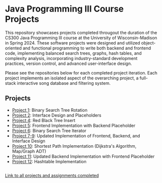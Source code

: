 # Java Programming III Course Projects
This repository showcases projects completed througout the duration of the CS300 Java Programming III course at the University of Wisconsin-Madison in Spring 2024. These software projects were designed and utilized object-oriented and functional programming to write both backend and frontend code, implementing balanced search trees, graphs, hash tables, and complexity analysis, incorporating industry-standard development practices, version control, and advanced user-interface design.

Please see the repositories below for each completed project iteration. Each project implements an isolated aspect of the overarching project, a full-stack interactive song database and filtering system.

## Projects
- [Project 1](https://github.com/sierrareschke/cs400_transfer/tree/main/P101.BSTRotation): Binary Search Tree Rotation
- [Project 2](https://github.com/sierrareschke/cs400_transfer/tree/main/P102.InterfaceDesign): Interface Design and Placeholders
- [Project 4](https://github.com/sierrareschke/cs400_transfer/tree/main/P104.RBTInsert): Red Black Tree Insert
- [Project 5](https://github.com/sierrareschke/cs400_transfer/tree/main/P105.RoleCode): Frontend Implementation with Backend Placeholder
- [Project 6](https://github.com/sierrareschke/cs400_transfer/tree/main/P106.BSTIterator): Binary Search Tree Iterator
- [Project 7-9](https://github.com/sierrareschke/cs400_transfer/tree/main/P209.InterfaceDesign): Updated Implementation of Frontend, Backend, and Interface Design
- [Project 10](https://github.com/sierrareschke/cs400_transfer/tree/main/P210.ShortestPath): Shortest Path Implementation (Dijkstra's Algorithm, Map/Graph ADT)
- [Project 11](https://github.com/sierrareschke/cs400_transfer/tree/main/P211.RoleCode): Updated Backend Implementation with Frontend Placeholder
- [Project 12](https://github.com/sierrareschke/cs400_transfer/tree/main/P212.RoleCode): Hashtable Implementation

##
[Link to all projects and assignments completed](https://github.com/sierrareschke/cs400_transfer)


